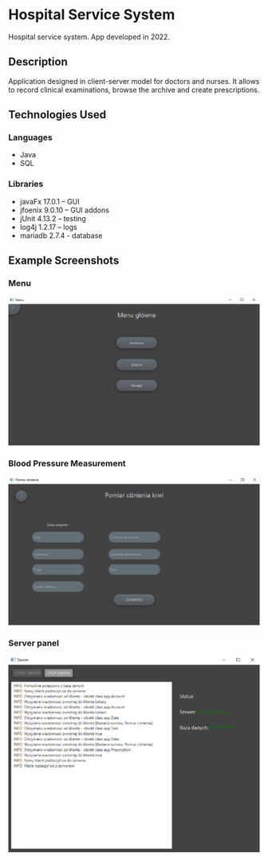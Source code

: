 # Hospital Service System
Hospital service system. App developed in 2022.

## Description

Application designed in client-server model for doctors and nurses. It allows to record clinical examinations, browse the archive and create prescriptions.

## Technologies Used
### Languages
- Java
- SQL
### Libraries
- javaFx 17.0.1 – GUI
- jfoenix 9.0.10 – GUI addons
- jUnit 4.13.2 – testing
- log4j 1.2.17 – logs
- mariadb 2.7.4 - database

## Example Screenshots
### Menu
![Menu](./Images/ss_menu.png)
### Blood Pressure Measurement
![Blood Pressure Measurement](./Images/ss_blood.png)
### Server panel
![Server panel](./Images/ss_server.png)
